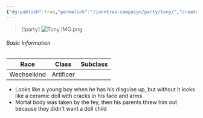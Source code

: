 ```yaml
---
{"dg-publish":true,"permalink":"/ionntras-campaign/party/tony/","created":"","updated":""}
---
```



> [!party]
> ![Tony IMG.png](/img/user/z_Assets/Tony%20IMG.png)

###### Basic Information 

| **Race** | **Class** | **Subclass** |
| -------- | --------- | ------------ |
| Wechselkind    | Artificer    |  |

- Looks like a young boy when he has his disguise up, but without it looks like a ceramic doll with cracks in his face and arms 
- Mortal body was taken by the fey, then his parents threw him out because they didn't want a doll child
